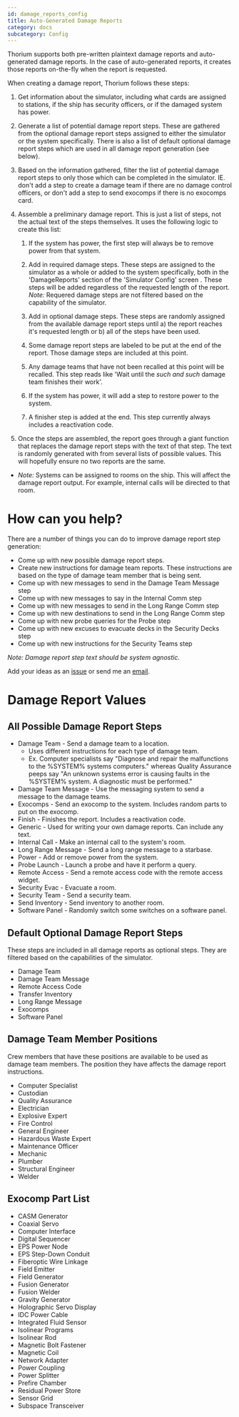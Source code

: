 ```yaml
---
id: damage_reports_config
title: Auto-Generated Damage Reports
category: docs
subcategory: Config
---
```


Thorium supports both pre-written plaintext damage reports and auto-generated damage reports. In the case of auto-generated reports, it creates those reports on-the-fly when the report is requested.

When creating a damage report, Thorium follows these steps:

1. Get information about the simulator, including what cards are assigned to stations, if the ship has security officers, or if the damaged system has power.

2. Generate a list of potential damage report steps. These are gathered from the optional damage report steps assigned to either the simulator or the system specifically. There is also a list of default optional damage report steps which are used in all damage report generation (see below).

3. Based on the information gathered, filter the list of potential damage report steps to only those which can be completed in the simulator. IE. don't add a step to create a damage team if there are no damage control officers, or don't add a step to send exocomps if there is no exocomps card.

4. Assemble a preliminary damage report. This is just a list of steps, not the actual text of the steps themselves. It uses the following logic to create this list:

    1. If the system has power, the first step will always be to remove power from that system.

    2. Add in required damage steps. These steps are assigned to the simulator as a whole or added to the system specifically, both in the 'DamageReports' section of the 'Simulator Config' screen . These steps will be added regardless of the requested length of the report. *Note:* Requered damage steps are not filtered based on the capability of the simulator.

    3. Add in optional damage steps. These steps are randomly assigned from the available damage report steps until a) the report reaches it's requested length or b) all of the steps have been used.

    4. Some damage report steps are labeled to be put at the end of the report. Those damage steps are included at this point.

    5. Any damage teams that have not been recalled at this point will be recalled. This step reads like 'Wait until the *such and such* damage team finishes their work'.

    6. If the system has power, it will add a step to restore power to the system.

    7. A finisher step is added at the end. This step currently always includes a reactivation code.

5. Once the steps are assembled, the report goes through a giant function that replaces the damage report steps with the text of that step. The text is randomly generated with from several lists of possible values. This will hopefully ensure no two reports are the same.
  - *Note:* Systems can be assigned to rooms on the ship. This will affect the damage report output. For example, internal calls will be directed to that room.

# How can you help?

There are a number of things you can do to improve damage report step generation:

- Come up with new possible damage report steps. 
- Create new instructions for damage team reports. These instructions are based on the type of damage team member that is being sent.
- Come up with new messages to send in the Damage Team Message step
- Come up with new messages to say in the Internal Comm step
- Come up with new messages to send in the Long Range Comm step
- Come up with new destinations to send in the Long Range Comm step
- Come up with new probe queries for the Probe step
- Come up with new excuses to evacuate decks in the Security Decks step
- Come up with new instructions for the Security Teams step

*Note: Damage report step text should be system agnostic.*

Add your ideas as an [issue](https://github.com/Thorium-Sim/thorium/issues/new) or send me an [email](mailto:alex@fyreworks.us).

# Damage Report Values

## All Possible Damage Report Steps

- Damage Team - Send a damage team to a location.
  - Uses different instructions for each type of damage team.
  - Ex. Computer specialists say "Diagnose and repair the malfunctions to the %SYSTEM% systems computers." whereas Quality Assurance peeps say "An unknown systems error is causing faults in the %SYSTEM% system. A diagnostic must be performed."
- Damage Team Message - Use the messaging system to send a message to the damage teams.
- Exocomps - Send an exocomp to the system. Includes random parts to put on the exocomp.
- Finish - Finishes the report. Includes a reactivation code.
- Generic - Used for writing your own damage reports. Can include any text.
- Internal Call - Make an internal call to the system's room.
- Long Range Message - Send a long range message to a starbase.
- Power - Add or remove power from the system.
- Probe Launch - Launch a probe and have it perform a query.
- Remote Access - Send a remote access code with the remote access widget.
- Security Evac - Evacuate a room.
- Security Team - Send a security team. 
- Send Inventory - Send inventory to another room. 
- Software Panel - Randomly switch some switches on a software panel.

## Default Optional Damage Report Steps

These steps are included in all damage reports as optional steps. They are filtered based on the capabilities of the simulator.

- Damage Team
- Damage Team Message
- Remote Access Code
- Transfer Inventory
- Long Range Message
- Exocomps
- Software Panel

## Damage Team Member Positions

Crew members that have these positions are available to be used as damage team members. The position they have affects the damage report instructions.

- Computer Specialist
- Custodian
- Quality Assurance
- Electrician
- Explosive Expert
- Fire Control
- General Engineer
- Hazardous Waste Expert
- Maintenance Officer
- Mechanic
- Plumber
- Structural Engineer
- Welder

## Exocomp Part List

- CASM Generator
- Coaxial Servo
- Computer Interface
- Digital Sequencer
- EPS Power Node
- EPS Step-Down Conduit
- Fiberoptic Wire Linkage
- Field Emitter
- Field Generator
- Fusion Generator
- Fusion Welder
- Gravity Generator
- Holographic Servo Display
- IDC Power Cable
- Integrated Fluid Sensor
- Isolinear Programs
- Isolinear Rod
- Magnetic Bolt Fastener
- Magnetic Coil
- Network Adapter
- Power Coupling
- Power Splitter
- Prefire Chamber
- Residual Power Store
- Sensor Grid
- Subspace Transceiver